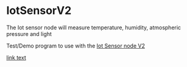 # IotSensorV2
The Iot sensor node will measure temperature, humidity, atmospheric pressure and light

Test/Demo program to use with the <a href="http://evertdekker.com/?p=1038">Iot Sensor node V2</a> 

<a href="url">link text</a>

